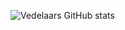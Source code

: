 ![Vedelaars GitHub stats](https://github-readme-stats.vercel.app/api?username=vedelaar&show_icons=true&theme=radical)
